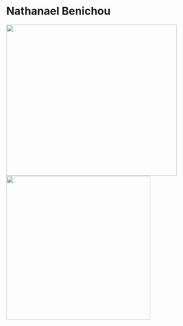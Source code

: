 <h1>Nathanael Benichou</h1>

<a href="https://github.com/anuraghazra/convoychat">
  <img align="center" src="https://github-readme-stats.vercel.app/api?username=Golem97&show_icons=true&theme=midnight-purple" width="450" height="400"/>
</a> 

<a href="https://github.com/anuraghazra/github-readme-stats">
  <img align="center" src="https://github-readme-stats.vercel.app/api/top-langs/?username=Golem97&layout=compact&theme=midnight-purple" width="380" height="380"  />
</a>

